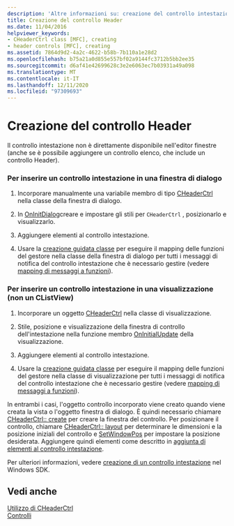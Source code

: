 ```yaml
---
description: 'Altre informazioni su: creazione del controllo intestazione'
title: Creazione del controllo Header
ms.date: 11/04/2016
helpviewer_keywords:
- CHeaderCtrl class [MFC], creating
- header controls [MFC], creating
ms.assetid: 7864d9d2-4a2c-4622-b58b-7b110a1e28d2
ms.openlocfilehash: b75a21a0d855e557bf02a9144fc3712b5bb2ee35
ms.sourcegitcommit: d6af41e42699628c3e2e6063ec7b03931a49a098
ms.translationtype: MT
ms.contentlocale: it-IT
ms.lasthandoff: 12/11/2020
ms.locfileid: "97309693"
---
```

# <a name="creating-the-header-control"></a>Creazione del controllo Header

Il controllo intestazione non è direttamente disponibile nell'editor finestre (anche se è possibile aggiungere un controllo elenco, che include un controllo Header).

### <a name="to-put-a-header-control-in-a-dialog-box"></a>Per inserire un controllo intestazione in una finestra di dialogo

1. Incorporare manualmente una variabile membro di tipo [CHeaderCtrl](reference/cheaderctrl-class.md) nella classe della finestra di dialogo.

1. In [OnInitDialog](reference/cdialog-class.md#oninitdialog)creare e impostare gli stili per `CHeaderCtrl` , posizionarlo e visualizzarlo.

1. Aggiungere elementi al controllo intestazione.

1. Usare la [creazione guidata classe](reference/mfc-class-wizard.md) per eseguire il mapping delle funzioni del gestore nella classe della finestra di dialogo per tutti i messaggi di notifica del controllo intestazione che è necessario gestire (vedere [mapping di messaggi a funzioni](reference/mapping-messages-to-functions.md)).

### <a name="to-put-a-header-control-in-a-view-not-a-clistview"></a>Per inserire un controllo intestazione in una visualizzazione (non un CListView)

1. Incorporare un oggetto [CHeaderCtrl](reference/cheaderctrl-class.md) nella classe di visualizzazione.

1. Stile, posizione e visualizzazione della finestra di controllo dell'intestazione nella funzione membro [OnInitialUpdate](reference/cview-class.md#oninitialupdate) della visualizzazione.

1. Aggiungere elementi al controllo intestazione.

1. Usare la [creazione guidata classe](reference/mfc-class-wizard.md) per eseguire il mapping delle funzioni del gestore nella classe di visualizzazione per tutti i messaggi di notifica del controllo intestazione che è necessario gestire (vedere [mapping di messaggi a funzioni](reference/mapping-messages-to-functions.md)).

In entrambi i casi, l'oggetto controllo incorporato viene creato quando viene creata la vista o l'oggetto finestra di dialogo. È quindi necessario chiamare [CHeaderCtrl:: create](reference/cheaderctrl-class.md#create) per creare la finestra del controllo. Per posizionare il controllo, chiamare [CHeaderCtrl:: layout](reference/cheaderctrl-class.md#layout) per determinare le dimensioni e la posizione iniziali del controllo e [SetWindowPos](reference/cwnd-class.md#setwindowpos) per impostare la posizione desiderata. Aggiungere quindi elementi come descritto in [aggiunta di elementi al controllo intestazione](adding-items-to-the-header-control.md).

Per ulteriori informazioni, vedere [creazione di un controllo intestazione](/windows/win32/Controls/header-controls) nel Windows SDK.

## <a name="see-also"></a>Vedi anche

[Utilizzo di CHeaderCtrl](using-cheaderctrl.md)<br/>
[Controlli](controls-mfc.md)
